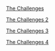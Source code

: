 [The Challenges](http://www.mediafire.com/file/3doxto8dsbly34f/The+Challenges.zip)

[The Challenges 2](http://www.mediafire.com/file/qpa4udchmla67m3/The_Challenges_2.zip/file)

[The Challenges 3](http://www.mediafire.com/file/qkg87azz3n1n83a/The_Challenges_3.zip/file)

[The Challenges 4](http://www.mediafire.com/file/01e222mlof9iko8/The+Challenges+4.zip)
